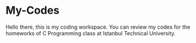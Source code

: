 # My-Codes
Hello there, this is my coding workspace. You can review my codes for the homeworks of C Programming class at Istanbul Technical University.
